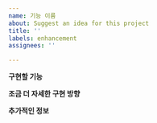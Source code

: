 ```yaml
---
name: 기능 이름
about: Suggest an idea for this project
title: ''
labels: enhancement
assignees: ''

---
```


**구현할 기능**


**조금 더 자세한 구현 방향**


**추가적인 정보**
